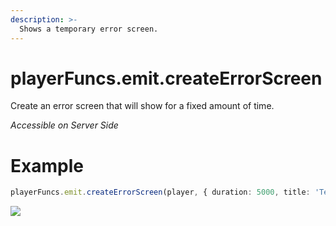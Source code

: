 ```yaml
---
description: >-
  Shows a temporary error screen.
---
```


#  playerFuncs.emit.createErrorScreen

Create an error screen that will show for a fixed amount of time.

_Accessible on Server Side_

# Example

```ts
playerFuncs.emit.createErrorScreen(player, { duration: 5000, title: 'Test', text: 'Hello World!' });
```

![](https://i.imgur.com/PjzQtwg.png)